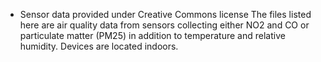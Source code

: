 * Sensor data provided under Creative Commons license
The files listed here are air quality data from sensors collecting either NO2 and CO or particulate matter (PM25) 
in addition to temperature and relative humidity. Devices are located indoors.

